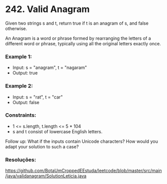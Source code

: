 # 242. Valid Anagram

Given two strings s and t, return true if t is an anagram of s, and false otherwise.

An Anagram is a word or phrase formed by rearranging the letters of a different word or phrase, typically using all the original letters exactly once.

### Example 1:
- Input: s = "anagram", t = "nagaram"
- Output: true

### Example 2:
- Input: s = "rat", t = "car"
- Output: false

### Constraints:

- 1 <= s.length, t.length <= 5 * 104
- s and t consist of lowercase English letters.

Follow up: What if the inputs contain Unicode characters? How would you adapt your solution to such a case?

### Resoluções:

https://github.com/BotaUmCroppedEEstuda/leetcode/blob/master/src/main/java/validanagram/SolutionLeticia.java